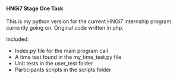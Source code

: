 #### HNGi7 Stage One Task

This is my python version for the current HNGi7 internship program currently going on.
Original code written in php.

Included:

   - Index.py file for the main program call
   - A time test found in the my_time_test.py file
   - Unit tests in the user_test folder
   - Participants scripts in the scripts folder 